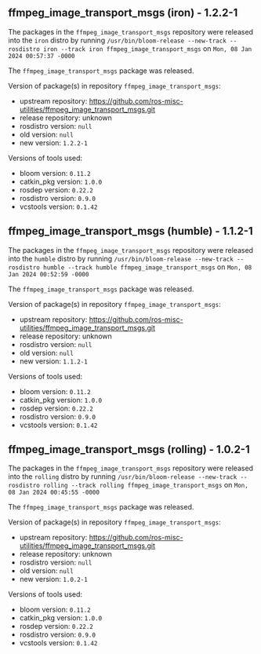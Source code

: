 ## ffmpeg_image_transport_msgs (iron) - 1.2.2-1

The packages in the `ffmpeg_image_transport_msgs` repository were released into the `iron` distro by running `/usr/bin/bloom-release --new-track --rosdistro iron --track iron ffmpeg_image_transport_msgs` on `Mon, 08 Jan 2024 00:57:37 -0000`

The `ffmpeg_image_transport_msgs` package was released.

Version of package(s) in repository `ffmpeg_image_transport_msgs`:

- upstream repository: https://github.com/ros-misc-utilities/ffmpeg_image_transport_msgs.git
- release repository: unknown
- rosdistro version: `null`
- old version: `null`
- new version: `1.2.2-1`

Versions of tools used:

- bloom version: `0.11.2`
- catkin_pkg version: `1.0.0`
- rosdep version: `0.22.2`
- rosdistro version: `0.9.0`
- vcstools version: `0.1.42`


## ffmpeg_image_transport_msgs (humble) - 1.1.2-1

The packages in the `ffmpeg_image_transport_msgs` repository were released into the `humble` distro by running `/usr/bin/bloom-release --new-track --rosdistro humble --track humble ffmpeg_image_transport_msgs` on `Mon, 08 Jan 2024 00:52:59 -0000`

The `ffmpeg_image_transport_msgs` package was released.

Version of package(s) in repository `ffmpeg_image_transport_msgs`:

- upstream repository: https://github.com/ros-misc-utilities/ffmpeg_image_transport_msgs.git
- release repository: unknown
- rosdistro version: `null`
- old version: `null`
- new version: `1.1.2-1`

Versions of tools used:

- bloom version: `0.11.2`
- catkin_pkg version: `1.0.0`
- rosdep version: `0.22.2`
- rosdistro version: `0.9.0`
- vcstools version: `0.1.42`


## ffmpeg_image_transport_msgs (rolling) - 1.0.2-1

The packages in the `ffmpeg_image_transport_msgs` repository were released into the `rolling` distro by running `/usr/bin/bloom-release --new-track --rosdistro rolling --track rolling ffmpeg_image_transport_msgs` on `Mon, 08 Jan 2024 00:45:55 -0000`

The `ffmpeg_image_transport_msgs` package was released.

Version of package(s) in repository `ffmpeg_image_transport_msgs`:

- upstream repository: https://github.com/ros-misc-utilities/ffmpeg_image_transport_msgs.git
- release repository: unknown
- rosdistro version: `null`
- old version: `null`
- new version: `1.0.2-1`

Versions of tools used:

- bloom version: `0.11.2`
- catkin_pkg version: `1.0.0`
- rosdep version: `0.22.2`
- rosdistro version: `0.9.0`
- vcstools version: `0.1.42`


